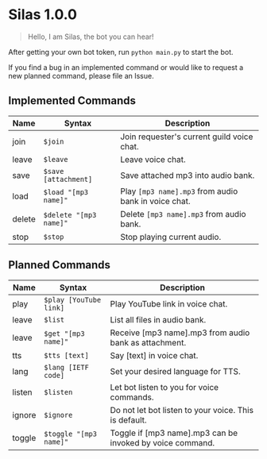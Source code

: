 # Silas 1.0.0
> Hello, I am Silas, the bot you can hear!

After getting your own bot token, run `python main.py` to start the bot.

If you find a bug in an implemented command or would like to request a new planned command, please file an Issue.

## Implemented Commands
| Name   | Syntax                 | Description |
| ------ | ---------------------- | ----------- |
| join   | `$join`                | Join requester's current guild voice chat. |
| leave  | `$leave`               | Leave voice chat. |
| save   | `$save [attachment]`   | Save attached mp3 into audio bank. |
| load   | `$load "[mp3 name]"`   | Play `[mp3 name].mp3` from audio bank in voice chat. |
| delete | `$delete "[mp3 name]"` | Delete `[mp3 name].mp3` from audio bank. |
| stop   | `$stop`                | Stop playing current audio. |

## Planned Commands
| Name   | Syntax                 | Description |
| ------ | ---------------------- | ----------- |
| play   | `$play [YouTube link]` | Play YouTube link in voice chat. |
| leave  | `$list`                | List all files in audio bank. |
| leave  | `$get "[mp3 name]"`    | Receive [mp3 name].mp3 from audio bank as attachment. |
| tts    | `$tts [text]`          | Say [text] in voice chat. |
| lang   | `$lang [IETF code]`    | Set your desired language for TTS. |
| listen | `$listen`              | Let bot listen to you for voice commands. |
| ignore | `$ignore`              | Do not let bot listen to your voice. This is default. |
| toggle | `$toggle "[mp3 name]"` | Toggle if [mp3 name].mp3 can be invoked by voice command. |
